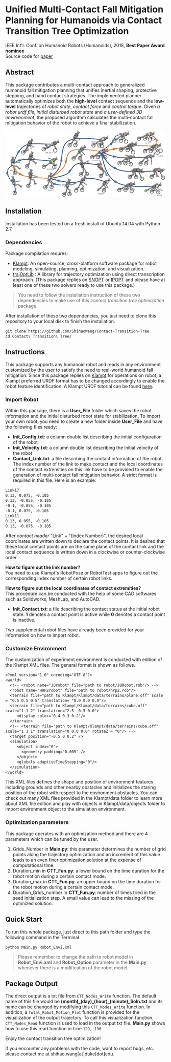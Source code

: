# Unified Multi-Contact Fall Mitigation Planning for Humanoids via Contact Transition Tree Optimization
IEEE Int'l. Conf. on Humanoid Robots (Humanoids), 2018, **Best Paper Award nominee**  
Source code for [paper](https://arxiv.org/abs/1807.08667)

## Abstract
This package contributes a multi-contact approach to generalized humanoid fall mitigation planning that unifies inertial shaping, protective stepping, and hand contact strategies. The implemented planner automatically optimizes both the **high-level** contact sequence and the **low-level** trajectories of _robot state_, _contact force_ and _control torque_. Given _a robot urdf file_, _initial disturbed robot state_ and _a user-defined 3D envirvonment_, the proposed algorithm calculates the multi-contact fall mitigation behavior of the robot to achieve a final stabilization.

![Contact Transition Tree](Pics/cover.jpg)

## Installation
Installation has been tested on a fresh install of Ubuntu 14.04 with Python 2.7.

### Dependencies
Package compilation requres:
* [Klampt](https://github.com/krishauser/Klampt): An open-source, cross-platform software package for robot modeling, simulating, planning, optimization, and visualization.
* [trajOptLib](https://gitlab.oit.duke.edu/gt70/trajOptLib) : A library for trajectory optimization using direct transcription approach. (This package replies on [SNOPT](https://github.com/snopt) or [IPOPT](https://github.com/coin-or/Ipopt) and please have at least one of these two solvers ready to use this package.)

>You need to follow the installation instruction of these two dependencies to make use of this _contact transition tree optimization_ package.  

After installation of these two dependencies, you just need to clone this repository to your local disk to finish the installation.

```
git clone https://github.com/ShihaoWang/Contact-Transition-Tree
cd Contact\ Transition\ Tree/
```

## Instructions
This package supports any humanoid robot and reads in any environment customized by the user to satisfy the need to real-world humanoid fall mitigation. Since this package replies on [Klampt](https://github.com/krishauser/Klampt) for operations on robot, a Klampt preferred URDF format has to be changed accordingly to enable the robot feature identification. A Klampt URDF tutorial can be found [here](https://github.com/krishauser/Klampt/blob/master/Documentation/Tutorials/Import-and-calibrate-urdf.md).

### Import Robot

Within this package, there is a **User_File** folder which saves the robot information and the initial disturbed robot state for stabilization. To import your own robot, you need to create a new folder inside **User_File** and have the following files ready:
* **Init_Config.txt**: a column double list describing the initial configuration of the robot
* **Init_Velocity.txt**: a column double list describing the initial velocity of the robot
* **Contact_Link.txt**: a file describing the contact information of the robot. The index number of the link to make contact and the local coordinates of the contact extremities on this link have to be provided to enable the generation of multi-contact fall mitigation behavior. A strict format is required in this file. Here is an example:
```
Link17
0.13, 0.075, -0.105
0.13, -0.055, -0.105
-0.1, -0.055, -0.105
-0.1, 0.075, -0.105
Link11
0.13, 0.055, -0.105
0.13, -0.075, -0.105
```
After _contact header_ "Link" + "(Index Number)", the desired local coordinates are written down to declare the contact points. It is desired that these local contact points are on the same plane of the contact link and the local contact sequence is written down in a clockwise or counter-clockwise order.

**How to figure out the link number?**  
You need to use Klampt's RobotPose or RobotTest apps to figure out the corresponding index number of certain robot links.

**How to figure out the local coordinates of contact extremities?**  
This procedure can be conducted with the help of some CAD softwares such as Solidworks, MeshLab, and AutoCAD.
* **Init_Contact.txt**: a file describing the contact status at the initial robot state. **1** denotes a contact point is active while **0** denotes a contact point is inactive.

Two supplemental robot files have already been provided for your information on how to import robot.

### Customize Environment

The customization of experiment environment is conducted with edition of the Klampt XML files. The general format is shown as follows.
```
<?xml version="1.0" encoding="UTF-8"?>
<world>
  <!-- <robot name="JQrobot" file="path to robot/JQRobot.rob"/> -->
  <robot name="HRP2robot" file="path to robot/hrp2.rob"/>
  <terrain file="path to Klampt/Klampt/data/terrains/plane.off" scale = "0.5 0.5 0.5" translation= "0.0 0.0 0.0"/>
  <terrain file="path to Klampt/Klampt/data/terrains/cube.off" scale="1 1 2" translation="2.5 -0.5 0.0">
     <display color="0.4 0.3 0.2"/>
  </terrain>
  <!-- <terrain file="path to Klampt/Klampt/data/terrains/cube.off" scale="1 1 1" translation="0 0.0 0.0" rotateZ = "0"/> -->
  <target position="-0.5 0 0.2" />
  <simulation>
     <object index="0">
       <geometry padding="0.005" />
     </object>
     <globals adaptiveTimeStepping="0"/>
  </simulation>
</world>
```
This XML files defines the shape and position of environment features including grounds and other nearby obstacles and initializes the staring position of the robot with respect to the environment obstacles. You can check out many XML files provided in the Klampt/data folder to learn more about XML file edition and play with objects in Klampt/data/objects folder to import environment object to the simulation environment.

### Optimization parameters

This package operates with an optimization method and there are 4 parameters which can be tuned by the user.
1. Grids_Number in **Main.py**: this parameter determines the number of grid points along the trajectory optimization and an increment of this value leads to an even finer optimization solution at the expense of computational time.
2. Duration_min in **CTT_Fun.py**: a lower bound on the time duration for the robot motion during a certain contact mode.
3. Duration_max in **CTT_Fun.py**: an upper bound on the time duration for the robot motion during a certain contact mode.
4. Duration_Grids_number in **CTT_Fun.py**: number of times tried in the seed initialization step. A small value can lead to the missing of the optimized solution.


## Quick Start

To run this whole package, just direct to this path folder and type the following command in the Terminal
```
python Main.py Robot_Envi.xml
```

>Please remember to change the path to robot model in **Robot_Envi.xml** and **Robot_Option** parameter in the **Main.py** whenever there is a modification of the robot model.

## Package Output
The direct output is a txt file from `CTT_Nodes_Write` function. The default name of this file would be **(month)\_(day)\_(hour)\_(minute)\_Soln.txt** and its name can be changed by modifying this `CTT_Nodes_Write` function. In addition, a `Total_Robot_Motion_Plot` function is provided for the visualization of the output trajectory. To call this visualization function, `CTT_Nodes_Read` function is used to load in the output txt file. **Main.py** shows how to use this read function in Line `129, 130`.

Enjoy the contact transition tree optimization!

If you encounter any problems with the code, want to report bugs, etc. please contact me at shihao.wang[at]duke[dot]edu.
